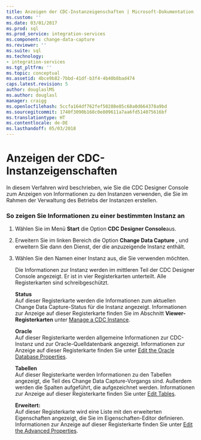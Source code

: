 ```yaml
---
title: Anzeigen der CDC-Instanzeigenschaften | Microsoft-Dokumentation
ms.custom: ''
ms.date: 03/01/2017
ms.prod: sql
ms.prod_service: integration-services
ms.component: change-data-capture
ms.reviewer: ''
ms.suite: sql
ms.technology:
- integration-services
ms.tgt_pltfrm: ''
ms.topic: conceptual
ms.assetid: 4bce9b82-7bbd-41df-b3f4-4b40b8bad474
caps.latest.revision: 5
author: douglaslMS
ms.author: douglasl
manager: craigg
ms.openlocfilehash: 5ccfa164df762fef50288e85c68a0d664378a9bd
ms.sourcegitcommit: 1740f3090b168c0e809611a7aa6fd514075616bf
ms.translationtype: HT
ms.contentlocale: de-DE
ms.lasthandoff: 05/03/2018
---
```

# <a name="how-to-view-the-cdc-instance-properties"></a>Anzeigen der CDC-Instanzeigenschaften
  In diesem Verfahren wird beschrieben, wie Sie die CDC Designer Console zum Anzeigen von Informationen zu den Instanzen verwenden, die Sie im Rahmen der Verwaltung des Betriebs der Instanzen erstellen.  
  
### <a name="to-view-information-about-a-specific-instance"></a>So zeigen Sie Informationen zu einer bestimmten Instanz an  
  
1.  Wählen Sie im Menü **Start** die Option **CDC Designer Console**aus.  
  
2.  Erweitern Sie im linken Bereich die Option **Change Data Capture** , und erweitern Sie dann den Dienst, der die anzuzeigende Instanz enthält.  
  
3.  Wählen Sie den Namen einer Instanz aus, die Sie verwenden möchten.  
  
     Die Informationen zur Instanz werden im mittleren Teil der CDC Designer Console angezeigt. Er ist in vier Registerkarten unterteilt. Alle Registerkarten sind schreibgeschützt.  
  
     **Status**  
     Auf dieser Registerkarte werden die Informationen zum aktuellen Change Data Capture-Status für die Instanz angezeigt. Informationen zur Anzeige auf dieser Registerkarte finden Sie im Abschnitt **Viewer-Registerkarten** unter [Manage a CDC Instance](../../integration-services/change-data-capture/manage-a-cdc-instance.md).  
  
     **Oracle**  
     Auf dieser Registerkarte werden allgemeine Informationen zur CDC-Instanz und zur Oracle-Quelldatenbank angezeigt. Informationen zur Anzeige auf dieser Registerkarte finden Sie unter [Edit the Oracle Database Properties](../../integration-services/change-data-capture/edit-the-oracle-database-properties.md).  
  
     **Tabellen**  
     Auf dieser Registerkarte werden Informationen zu den Tabellen angezeigt, die Teil des Change Data Capture-Vorgangs sind. Außerdem werden die Spalten aufgeführt, die aufgezeichnet werden. Informationen zur Anzeige auf dieser Registerkarte finden Sie unter [Edit Tables](../../integration-services/change-data-capture/edit-tables.md).  
  
     **Erweitert:**  
     Auf dieser Registerkarte wird eine Liste mit den erweiterten Eigenschaften angezeigt, die Sie im Eigenschaften-Editor definieren. Informationen zur Anzeige auf dieser Registerkarte finden Sie unter [Edit the Advanced Properties](../../integration-services/change-data-capture/edit-the-advanced-properties.md).  
  
  
